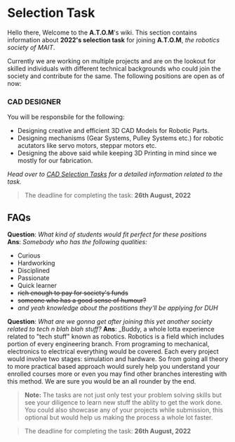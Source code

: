 # Selection Task

Hello there, Welcome to the **A.T.O.M**'s wiki. This section contains information about **2022's selection task** for joining **A.T.O.M**, _the robotics society of MAIT_. 

Currently we are working on multiple projects and are on the lookout for skilled individuals with different technical backgrounds who could join the society and contribute for the same. The following positions are open as of now:

### CAD DESIGNER

You will be responsbile for the following:
 * Designing creative and efficient 3D CAD Models for Robotic Parts.
 * Designing mechanisms (Gear Systems, Pulley Systems etc.) for robotic acutators like servo motors, steppar motors etc.
 * Designing the above said while keeping 3D Printing in mind since we mostly for our fabrication.
 
_Head over to [CAD Selection Tasks](./cad_sel.md) for a detailed information related to the task._

> The deadline for completing the task: **26th August, 2022**

## FAQs

**Question**: _What kind of students would fit perfect for these positions_<br>
**Ans**: _Somebody who has the following qualities:_
- Curious
- Hardworking
- Disciplined
- Passionate
- Quick learner
- ~~rich enough to pay for society's funds~~
- ~~someone who has a good sense of humour?~~
- _and yeah knowledge about the postitions they'll be applying for DUH_

**Question**: _What are we gonna get after joining this yet another society related to tech n blah blah stuff?_
**Ans**: _Buddy, a whole lotta experience related to "tech stuff" known as robotics. Robotics is a field which includes portion of every engineering branch. From programing to mechanical, electronics to electrical everything would be covered. Each every project would involve two stages: simulation and hardware. So from going all theory to more practical based approach would surely help you understand your enrolled courses more or even you may find other branches interesting with this method. We are sure you would be an all rounder by the end.<br>


> **Note:** The tasks are not just only test your problem solving skills but see your diligence to learn new stuff the ablity to get the work done.<br>You could also showcase any of your projects while submission, this optional but would help us making the process a whole lot faster.


> The deadline for completing the task: **26th August, 2022**
